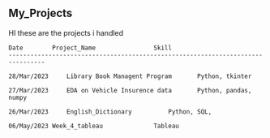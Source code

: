 ## My_Projects


HI these are the projects i handled 

	Date		Project_Name				Skill
	--------------------------------------------------------------------------------

	28/Mar/2023     Library Book Managent Program		Python, tkinter
  
	27/Mar/2023     EDA on Vehicle Insurence data		Python, pandas, numpy 

	26/Mar/2023     English_Dictionary			Python, SQL, 
	
	06/May/2023	Week_4_tableau				Tableau
